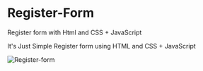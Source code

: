 # Register-Form
Register form with Html and CSS + JavaScript

It's Just Simple Register form using HTML and CSS + JavaScript


![Register-form](https://user-images.githubusercontent.com/61544097/134928830-9ed08cab-fd96-4a21-9c9e-e0fb680002a2.png)
